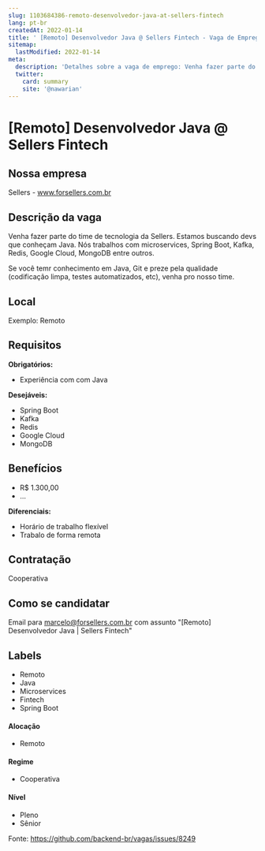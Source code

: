 ```yaml
---
slug: 1103684386-remoto-desenvolvedor-java-at-sellers-fintech
lang: pt-br
createdAt: 2022-01-14
title: ' [Remoto] Desenvolvedor Java @ Sellers Fintech - Vaga de Emprego'
sitemap:
  lastModified: 2022-01-14
meta:
  description: 'Detalhes sobre a vaga de emprego: Venha fazer parte do time de tecnologia da Sellers. Estamos buscando devs que conheçam Java. Nós trabalhos com microservices, Spring Boot, Kafka, Redis, Google Cloud, MongoDB entre outros. Se você temr conhecimento em Java, Git e preze pela qualidade (codificação limpa, testes automatizados, etc), venha pro nosso time.'
  twitter:
    card: summary
    site: '@nawarian'
---
```


#  [Remoto] Desenvolvedor Java @ Sellers Fintech

## Nossa empresa

Sellers - www.forsellers.com.br

## Descrição da vaga

Venha fazer parte do time de tecnologia da Sellers. Estamos buscando devs que conheçam Java.
Nós trabalhos com microservices, Spring Boot, Kafka, Redis, Google Cloud, MongoDB entre outros.

Se você temr conhecimento em Java, Git e preze pela qualidade (codificação limpa, testes automatizados, etc),
venha pro nosso time.

## Local

Exemplo: Remoto

## Requisitos

**Obrigatórios:**
- Experiência com com Java

**Desejáveis:**
- Spring Boot
- Kafka
- Redis
- Google Cloud
- MongoDB

## Benefícios

- R$ 1.300,00
- ...

**Diferenciais:**
- Horário de trabalho flexível
- Trabalo de forma remota

## Contratação

Cooperativa

## Como se candidatar

Email para marcelo@forsellers.com.br com assunto "[Remoto] Desenvolvedor Java | Sellers Fintech"


## Labels
- Remoto
- Java
- Microservices
- Fintech
- Spring Boot

#### Alocação
- Remoto

#### Regime
- Cooperativa

#### Nível
- Pleno
- Sênior





Fonte: https://github.com/backend-br/vagas/issues/8249